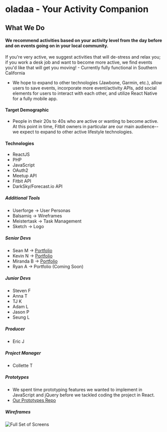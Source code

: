 # oladaa - Your Activity Companion

## What We Do

#### We recommend activities based on your activity level from the day before and on events going on in your local community. 
If you're very active, we suggest activities that will de-stress and relax you; if you work a desk job and want to become more active, we find events you'd like that will get you moving!
    - Currently fully functional in Southern California
    
- We hope to expand to other technologies (Jawbone, Garmin, etc.), allow users to save events, incorporate more event/activity APIs, add social elements for users to interact with each other, and utilize React Native for a fully mobile app.

#### Target Demographic

- People in their 20s to 40s who are active or wanting to become active. At this point in time, Fitbit owners in particular are our main audience--we expect to expand to other active lifestyle technologies.

#### Technologies

- ReactJS
- PHP
- JavaScript
- OAuth2 
- Meetup API
- Fitbit API
- DarkSky/Forecast.io API

##### Additional Tools

- Userforge -> User Personas
- Balsamiq -> Wireframes
- Meistertask -> Task Management
- Sketch -> Logo

##### Senior Devs
- Sean M -> [Portfolio](http://seanmeedev.com)
- Kevin N -> [Portfolio](http://kevinnguyendev.com)
- Miranda B -> [Portfolio](https://mirandabashore.com)
- Ryan A -> Portfolio (Coming Soon)

##### Junior Devs
- Steven F
- Anna T
- TJ K
- Adam L
- Jason P
- Seung L

##### Producer
- Eric J

##### Project Manager
- Collette T

##### Prototypes
- We spent time prototyping features we wanted to implement in JavaScript and jQuery before we tackled coding the project in React.
- [Our Prototypes Repo](https://github.com/SeanMee86/beativitiesPrototypes)

##### Wireframes

![Full Set of Screens](https://github.com/Learning-Fuze/C2.17_fitbit_companion/blob/junior_devs/junior_dev_work/imgs/fullsetofscreens.png)
